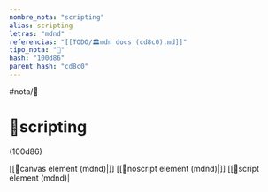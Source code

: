 ```yaml
---
nombre_nota: "scripting"
alias: scripting
letras: "mdnd"
referencias: "[[TODO/🏛️mdn docs (cd8c0).md]]"
tipo_nota: "📑"
hash: "100d86"
parent_hash: "cd8c0"
---
```


#nota/📑

# 📑scripting
<div class="hash">(100d86)</div>

[[📑canvas element (mdnd)|<canvas>]]
[[📑noscript element (mdnd)|<noscript>]]
[[📑script element (mdnd)|<script>]]




- [ ] recordar  [start:: 2024-11-01]
